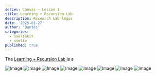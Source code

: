 ```yaml
---
series: Canvas — Lesson 1
title: Learning + Recursion Lab
description: Research Lab logos
date: '2025-01-27'
author: 'Dantès'
categories:
  - sveltekit
  - svelte
published: true
---
```


<script>
  export let data
</script>



The <a href = ''> Learning + Recursion Lab </a> is a


<div class = 'gallery'>
  <img src = '../img/img-lab-00.png' alt = 'Image'>
  <img src = '../img/img-lab-01.png' alt = 'Image'>
  <img src = '../img/img-lab-02.png' alt = 'Image'>
  <img src = '../img/img-lab-03.png' alt = 'Image'>
  <img src = '../img/img-lab-04.png' alt = 'Image'>
  <img src = '../img/img-lab-05.png' alt = 'Image'>
  <img src = '../img/img-lab-06.png' alt = 'Image'>
  <img src = '../img/img-lab-07.png' alt = 'Image'>
</div>